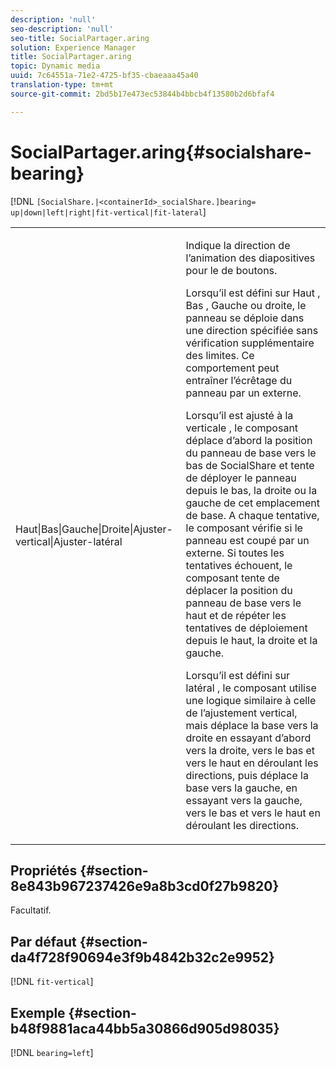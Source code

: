 ```yaml
---
description: 'null'
seo-description: 'null'
seo-title: SocialPartager.aring
solution: Experience Manager
title: SocialPartager.aring
topic: Dynamic media
uuid: 7c64551a-71e2-4725-bf35-cbaeaaa45a40
translation-type: tm+mt
source-git-commit: 2bd5b17e473ec53844b4bbcb4f13580b2d6bfaf4

---
```



# SocialPartager.aring{#socialshare-bearing}

[!DNL `[SocialShare.|<containerId>_socialShare.]bearing= up|down|left|right|fit-vertical|fit-lateral`]

<table id="table_0002BE81371D4E16A56FBEDD13FDF3C2"> 
 <tbody> 
  <tr> 
   <td colname="col1"> <p> <span class="codeph"> Haut|Bas|Gauche|Droite|Ajuster-vertical|Ajuster-latéral </span> </p> </td> 
   <td colname="col2"> <p> Indique la direction de l’animation des diapositives pour le de boutons. </p> <p> Lorsqu’il est défini sur <span class="codeph"> Haut </span>, <span class="codeph"> Bas </span>, <span class="codeph"> Gauche </span><span class="codeph"> ou  droite, le panneau se déploie dans une direction spécifiée sans vérification supplémentaire des limites. </span> Ce comportement peut entraîner l’écrêtage du panneau par un  externe. </p> <p>Lorsqu’il est <span class="codeph"> ajusté à la verticale </span>, le composant déplace d’abord la position du panneau de base vers le bas de SocialShare et tente de déployer le panneau depuis le bas, la droite ou la gauche de cet emplacement de base. A chaque tentative, le composant vérifie si le panneau est coupé par un  externe. Si toutes les tentatives échouent, le composant tente de déplacer la position du panneau de base vers le haut et de répéter les tentatives de déploiement depuis le haut, la droite et la gauche. </p> <p>Lorsqu’il est défini sur <span class="codeph"> latéral </span>, le composant utilise une logique similaire à celle de l’ajustement vertical, mais déplace la base vers la droite en essayant d’abord vers la droite, vers le bas et vers le haut en déroulant les directions, puis déplace la base vers la gauche, en essayant vers la gauche, vers le bas et vers le haut en déroulant les directions. </p> </td> 
  </tr> 
 </tbody> 
</table>

## Propriétés {#section-8e843b967237426e9a8b3cd0f27b9820}

Facultatif.

## Par défaut {#section-da4f728f90694e3f9b4842b32c2e9952}

[!DNL `fit-vertical`]

## Exemple {#section-b48f9881aca44bb5a30866d905d98035}

[!DNL `bearing=left`]
